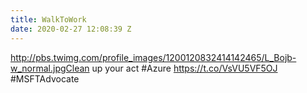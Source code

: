```yaml
---
title: WalkToWork
date: 2020-02-27 12:08:39 Z
---
```


 http://pbs.twimg.com/profile_images/1200120832414142465/L_Bojb-w_normal.jpgClean up your act #Azure https://t.co/VsVU5VF5OJ #MSFTAdvocate